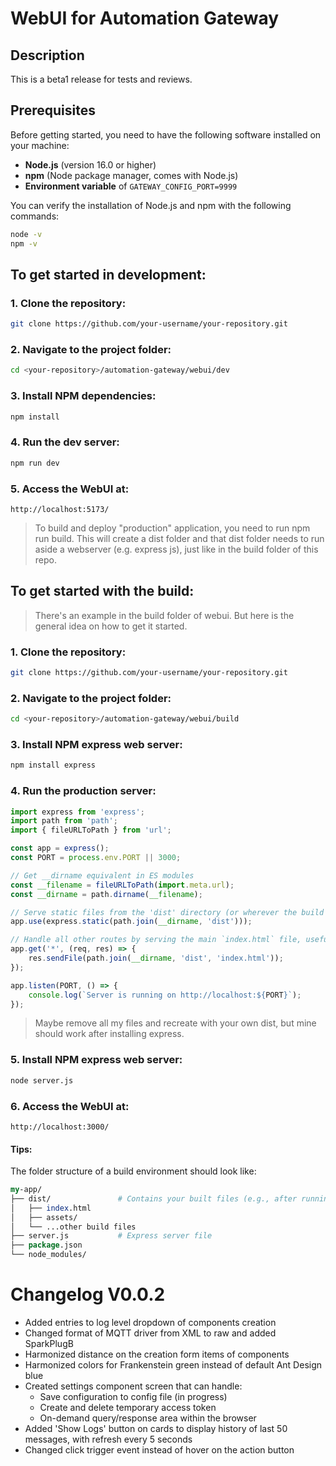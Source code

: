 # WebUI for Automation Gateway

## Description
This is a beta1 release for tests and reviews.

## Prerequisites

Before getting started, you need to have the following software installed on your machine:

- **Node.js** (version 16.0 or higher)
- **npm** (Node package manager, comes with Node.js)
- **Environment variable** of `GATEWAY_CONFIG_PORT=9999`

You can verify the installation of Node.js and npm with the following commands:

```bash
node -v
npm -v
```

## To get started in development:
### 1. Clone the repository:
```bash
git clone https://github.com/your-username/your-repository.git
```
### 2. Navigate to the project folder:
```bash
cd <your-repository>/automation-gateway/webui/dev
```
### 3. Install NPM dependencies:
```bash
npm install
```
### 4. Run the dev server:
```bash
npm run dev
```
### 5. Access the WebUI at:
```
http://localhost:5173/
```
>To build and deploy "production" application, you need to run npm run build. This will create a dist folder and that dist folder needs to run aside a webserver (e.g. express js), just like in the build folder of this repo.

## To get started with the build:
>There's an example in the build folder of webui. But here is the general idea on how to get it started.
### 1. Clone the repository:
```bash
git clone https://github.com/your-username/your-repository.git
```
### 2. Navigate to the project folder:
```bash
cd <your-repository>/automation-gateway/webui/build
```
### 3. Install NPM express web server:
```bash
npm install express
```
### 4. Run the production server:
```js
import express from 'express';
import path from 'path';
import { fileURLToPath } from 'url';

const app = express();
const PORT = process.env.PORT || 3000;

// Get __dirname equivalent in ES modules
const __filename = fileURLToPath(import.meta.url);
const __dirname = path.dirname(__filename);

// Serve static files from the 'dist' directory (or wherever the build output is)
app.use(express.static(path.join(__dirname, 'dist')));

// Handle all other routes by serving the main `index.html` file, useful for Single Page Applications
app.get('*', (req, res) => {
    res.sendFile(path.join(__dirname, 'dist', 'index.html'));
});

app.listen(PORT, () => {
    console.log(`Server is running on http://localhost:${PORT}`);
});
```
>Maybe remove all my files and recreate with your own dist, but mine should work after installing express.
### 5. Install NPM express web server:
```bash
node server.js
```
### 6. Access the WebUI at:
```
http://localhost:3000/
```
#### Tips:
The folder structure of a build environment should look like:
```perl
my-app/
├── dist/               # Contains your built files (e.g., after running `npm run build`)
│   ├── index.html
│   ├── assets/
│   └── ...other build files
├── server.js           # Express server file
├── package.json
└── node_modules/
```

# Changelog V0.0.2

- Added entries to log level dropdown of components creation
- Changed format of MQTT driver from XML to raw and added SparkPlugB
- Harmonized distance on the creation form items of components
- Harmonized colors for Frankenstein green instead of default Ant Design blue
- Created settings component screen that can handle:
  - Save configuration to config file (in progress)
  - Create and delete temporary access token
  - On-demand query/response area within the browser
- Added 'Show Logs' button on cards to display history of last 50 messages, with refresh every 5 seconds
- Changed click trigger event instead of hover on the action button

